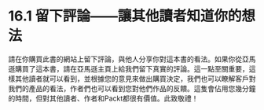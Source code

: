 # 16.1 留下評論——讓其他讀者知道你的想法

請在你購買此書的網站上留下評論，與他人分享你對這本書的看法。如果你從亞馬遜購買了這本書，請在亞馬遜主頁上給我們留下真實的評論。這一點至關重要，這樣其他讀者就可以看到，並根據您的意見來做出購買決定，我們也可以瞭解客戶對我們的產品的看法，作者們也可以看到您對他們作品的反饋。這隻會佔用您幾分鐘的時間，但對其他讀者、作者和Packt都很有價值。此致敬禮！